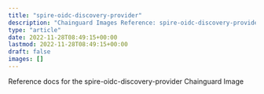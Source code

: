 ```yaml
---
title: "spire-oidc-discovery-provider"
description: "Chainguard Images Reference: spire-oidc-discovery-provider"
type: "article"
date: 2022-11-28T08:49:15+00:00
lastmod: 2022-11-28T08:49:15+00:00
draft: false
images: []
---
```


Reference docs for the spire-oidc-discovery-provider Chainguard Image
